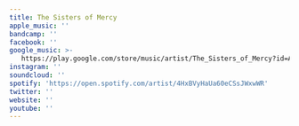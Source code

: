 ```yaml
---
title: The Sisters of Mercy
apple_music: ''
bandcamp: ''
facebook: ''
google_music: >-
   https://play.google.com/store/music/artist/The_Sisters_of_Mercy?id=A5oh3vbdoiew3743wqupz7tb26y
instagram: ''
soundcloud: ''
spotify: 'https://open.spotify.com/artist/4HxBVyHaUa60eCSsJWxwWR'
twitter: ''
website: ''
youtube: ''
---
```


